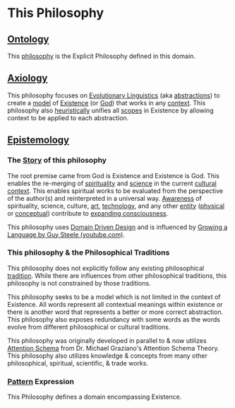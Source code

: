 # This Philosophy

## [Ontology](./ontology.md)

This [philosophy](./philosophy.md) is the Explicit Philosophy defined in this domain.

## [Axiology](./axiology.md)

This philosophy focuses on [Evolutionary Linguistics](./evolutionary-linguistics.md) (aka [abstractions](./abstraction.md)) to create a [model](./model.md) of [Existence](./existence.md) (or [God](./god.md)) that works in any [context](./context.md). This philosophy also [heuristically](./heuristic.md) unifies all [scopes](./scope.md) in Existence by allowing context to be applied to each abstraction.

## [Epistemology](./epistemology.md)

### The [Story](./story.md) of this philosophy

The root premise came from God is Existence and Existence is God. This enables the re-merging of [spirituality](./spirituality.md) and [science](./science.md) in the current [cultural](./culture.md) [context](./context.md). This enables spiritual works to be evaluated from the perspective of the author(s) and reinterpreted in a universal way. [Awareness](./awareness.md) of spirituality, science, culture, [art](./art.md), [technology](./technology.md), and any other [entity](entity.md) ([physical](./physical-system.md) or [conceptual](conceptual-system.md)) contribute to [expanding consciousness](./expanding-consciousness.md).

This philosophy uses [Domain Driven Design](./domain-driven-design.md) and is influenced by <a href="https://www.youtube.com/watch?v=_ahvzDzKdB0&feature=youtu.be" target="_blank">Growing a Language by Guy Steele (youtube.com)</a>.

### This philosophy & the Philosophical Traditions

This philosophy does not explicitly follow any existing philosophical [tradition](./tradition.md). While there are influences from other philosophical traditions, this philosophy is not constrained by those traditions.

This philosophy seeks to be a model which is not limited in the context of Existence. All words represent all contextual meanings within existence or there is another word that represents a better or more correct abstraction. This philosophy also exposes redundancy with some words as the words evolve from different philosophical or cultural traditions.

This philosophy was originally developed in parallel to & now utilizes [Attention Schema](./attention-schema.md) from Dr. Michael Graziano's Attention Schema Theory. This philosophy also utilizes knowledge & concepts from many other philosophical, spiritual, scientific, & trade works.

### [Pattern](./pattern.md) Expression

This Philosophy defines a domain encompassing Existence.
